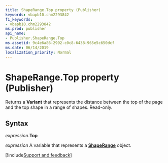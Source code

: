 ```yaml
---
title: ShapeRange.Top property (Publisher)
keywords: vbapb10.chm2293842
f1_keywords:
- vbapb10.chm2293842
ms.prod: publisher
api_name:
- Publisher.ShapeRange.Top
ms.assetid: 9c4e6a86-2992-c0c8-6438-965e5c650dcf
ms.date: 06/14/2019
localization_priority: Normal
---
```



# ShapeRange.Top property (Publisher)

Returns a **Variant** that represents the distance between the top of the page and the top shape in a range of shapes. Read-only.


## Syntax

_expression_.**Top**

_expression_ A variable that represents a **[ShapeRange](Publisher.ShapeRange.md)** object.


[!include[Support and feedback](~/includes/feedback-boilerplate.md)]